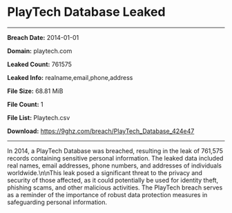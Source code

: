 # PlayTech Database Leaked

------------
**Breach Date:** 2014-01-01

**Domain:** playtech.com

**Leaked Count:** 761575

**Leaked Info:** realname,email,phone,address

**File Size:** 68.81 MiB

**File Count:** 1

**File List:** Playtech.csv

**Download:** https://9ghz.com/breach/PlayTech_Database_424e47

------------
In 2014, a PlayTech Database was breached, resulting in the leak of 761,575 records containing sensitive personal information. The leaked data included real names, email addresses, phone numbers, and addresses of individuals worldwide.\n\nThis leak posed a significant threat to the privacy and security of those affected, as it could potentially be used for identity theft, phishing scams, and other malicious activities. The PlayTech breach serves as a reminder of the importance of robust data protection measures in safeguarding personal information.
